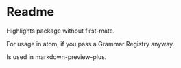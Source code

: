 # Readme

Highlights package without first-mate.

For usage in atom, if you pass a Grammar Registry anyway.

Is used in markdown-preview-plus.
